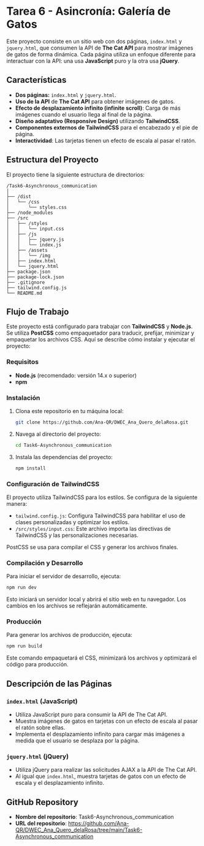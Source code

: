 # Tarea 6 - Asincronía: Galería de Gatos

Este proyecto consiste en un sitio web con dos páginas, `index.html` y `jquery.html`, que consumen la API de **The Cat API** para mostrar imágenes de gatos de forma dinámica. Cada página utiliza un enfoque diferente para interactuar con la API: una usa **JavaScript** puro y la otra usa **jQuery**.

## Características

- **Dos páginas:** `index.html` y `jquery.html`.
- **Uso de la API** de **The Cat API** para obtener imágenes de gatos.
- **Efecto de desplazamiento infinito (infinite scroll)**: Carga de más imágenes cuando el usuario llega al final de la página.
- **Diseño adaptativo (Responsive Design)** utilizando **TailwindCSS**.
- **Componentes externos de TailwindCSS** para el encabezado y el pie de página.
- **Interactividad**: Las tarjetas tienen un efecto de escala al pasar el ratón.

## Estructura del Proyecto

El proyecto tiene la siguiente estructura de directorios:

```
/Task6-Asynchronous_communication
│ 
├── /dist 
│   └── /css
│       └── styles.css
├── /node_modules 
├── /src 
│   ├── /styles 
│   │   └── input.css
│   ├── /js 
│   │   ├── jquery.js
│   │   └── index.js
│   ├── /assets 
│   │   └── /img
│   ├── index.html 
│   └── jquery.html 
├── package.json 
├── package-lock.json
├── .gitignore
├── tailwind.config.js
└── README.md
```

## Flujo de Trabajo

Este proyecto está configurado para trabajar con **TailwindCSS** y **Node.js**. Se utiliza **PostCSS** como empaquetador para traducir, prefijar, minimizar y empaquetar los archivos CSS. Aquí se describe cómo instalar y ejecutar el proyecto:

### Requisitos

- **Node.js** (recomendado: versión 14.x o superior)
- **npm**

### Instalación

1. Clona este repositorio en tu máquina local:

   ```bash
   git clone https://github.com/Ana-QR/DWEC_Ana_Quero_delaRosa.git
   ```

2. Navega al directorio del proyecto:

   ```bash
   cd Task6-Asynchronous_communication
   ```

3. Instala las dependencias del proyecto:

   ```bash
   npm install
   ```

### Configuración de TailwindCSS

El proyecto utiliza TailwindCSS para los estilos. Se configura de la siguiente manera:

- `tailwind.config.js`: Configura TailwindCSS para habilitar el uso de clases personalizadas y optimizar los estilos.
- `/src/styles/input.css`: Este archivo importa las directivas de TailwindCSS y las personalizaciones necesarias.

PostCSS se usa para compilar el CSS y generar los archivos finales.

### Compilación y Desarrollo

Para iniciar el servidor de desarrollo, ejecuta:

```bash
npm run dev
```

Esto iniciará un servidor local y abrirá el sitio web en tu navegador. Los cambios en los archivos se reflejarán automáticamente.

### Producción

Para generar los archivos de producción, ejecuta:

```bash
npm run build
```

Este comando empaquetará el CSS, minimizará los archivos y optimizará el código para producción.

## Descripción de las Páginas

### `index.html` (JavaScript)

- Utiliza JavaScript puro para consumir la API de The Cat API.
- Muestra imágenes de gatos en tarjetas con un efecto de escala al pasar el ratón sobre ellas.
- Implementa el desplazamiento infinito para cargar más imágenes a medida que el usuario se desplaza por la página.

### `jquery.html` (jQuery)

- Utiliza jQuery para realizar las solicitudes AJAX a la API de The Cat API.
- Al igual que `index.html`, muestra tarjetas de gatos con un efecto de escala y el desplazamiento infinito.

## GitHub Repository

- **Nombre del repositorio**: Task6-Asynchronous_communication
- **URL del repositorio**: https://github.com/Ana-QR/DWEC_Ana_Quero_delaRosa/tree/main/Task6-Asynchronous_communication

